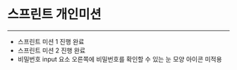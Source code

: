# 스프린트 개인미션

---

- 스프린트 미션 1 진행 완료
- 스프린트 미션 2 진행 완료
 - 비밀번호 input 요소 오른쪽에 비밀번호를 확인할 수 있는 눈 모양 아이콘 미적용
